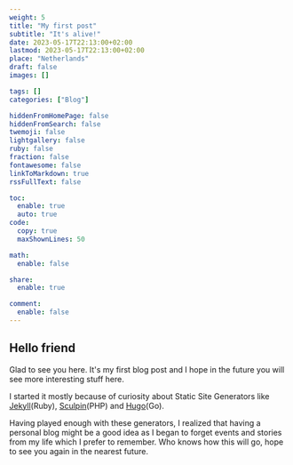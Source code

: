 ```yaml
---
weight: 5
title: "My first post"
subtitle: "It's alive!"
date: 2023-05-17T22:13:00+02:00
lastmod: 2023-05-17T22:13:00+02:00
place: "Netherlands"
draft: false
images: []

tags: []
categories: ["Blog"]

hiddenFromHomePage: false
hiddenFromSearch: false
twemoji: false
lightgallery: false
ruby: false
fraction: false
fontawesome: false
linkToMarkdown: true
rssFullText: false

toc:
  enable: true
  auto: true
code:
  copy: true
  maxShownLines: 50

math:
  enable: false

share:
  enable: true

comment:
  enable: false
---
```


## Hello friend

Glad to see you here. It's my first blog post and I hope in the future you will see more interesting
stuff here.

I started it mostly because of curiosity about Static Site Generators like [Jekyll](https://jekyllrb.com/)(Ruby), [Sculpin](https://sculpin.io/)(PHP) and [Hugo](https://gohugo.io/)(Go).

Having played enough with these generators, I realized that having a personal blog might be a good idea as I began to
forget events and stories from my life which I prefer to remember. Who knows how this will go, hope to see you again in the nearest future.